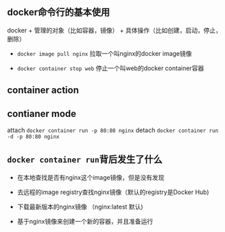 ## docker命令行的基本使用
docker + 管理的对象（比如容器，镜像） + 具体操作（比如创建，启动，停止，删除）



- `docker image pull nginx` 拉取一个叫nginx的docker image镜像

- `docker container stop web` 停止一个叫web的docker container容器



## container action


## contianer mode

attach
`docker container run -p 80:80 nginx`
detach
`docker container run -d -p 80:80 nginx`


## `docker container run`背后发生了什么



- 在本地查找是否有nginx这个image镜像，但是没有发现

- 去远程的image registry查找nginx镜像（默认的registry是Docker Hub)

- 下载最新版本的nginx镜像 （nginx:latest 默认)

- 基于nginx镜像来创建一个新的容器，并且准备运行

